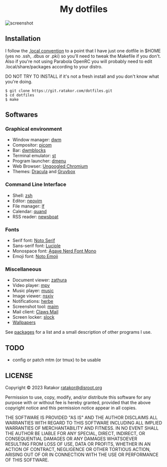 <h1 align="center">My dotfiles</h1>

![screenshot](https://ratakor.com/images/setup/waw.png)

## Installation
I follow the [.local convention](https://gist.github.com/Earnestly/84cf9670b7e11ae2eac6f753910efebe)
to a point that I have just one dotfile in $HOME (yes no .ssh, .dbus or .pki)
so you'll need to tweak the Makefile if you don't. Also if you're not using
Parabola OpenRC you will probably need to edit .local/share/packages according
to your distro.

DO NOT TRY TO INSTALL if it's not a fresh install and you don't know what you're doing.

	$ git clone https://git.ratakor.com/dotfiles.git
	$ cd dotfiles
	$ make

## Softwares

### Graphical environment
- Window manager: [dwm](https://git.ratakor.com/dwm.git)
- Compositor: [picom](https://github.com/yshui/picom)
- Bar: [dwmblocks](https://git.ratakor.com/dwmblocks.git)
- Terminal emulator: [st](https://git.ratakor.com/st.git)
- Program launcher: [dmenu](https://git.ratakor.com/dmenu.git)
- Web Browser: [Ungoogled Chromium](https://github.com/ungoogled-software/ungoogled-chromium)
- Themes: [Dracula](https://draculatheme.com/) and [Gruvbox](https://github.com/morhetz/gruvbox)

### Command Line Interface
- Shell: [zsh](https://github.com/zsh-users/zsh)
- Editor: [neovim](https://github.com/neovim/neovim)
- File manager: [lf](https://github.com/gokcehan/lf)
- Calendar: [quand](https://github.com/ratakor/quand)
- RSS reader: [newsboat](https://newsboat.org/)

### Fonts
- Serif font: [Noto Serif](https://fonts.google.com/noto/specimen/Noto+Serif)
- Sans-serif font: [Luciole](https://luciole-vision.com)
- Monospace font: [Agave Nerd Font Mono](https://github.com/ryanoasis/nerd-fonts/tree/master/patched-fonts/Agave)
- Emoji font: [Noto Emoji](https://fonts.google.com/noto/specimen/Noto+Emoji)

### Miscellaneous
- Document viewer: [zathura](https://github.com/pwmt/zathura)
- Video player: [mpv](https://github.com/mpv-player/mpv)
- Music player: [music](.local/bin/music)
- Image viewer: [nsxiv](https://nsxiv.codeberg.page/)
- Notifications: [herbe](https://github.com/dudik/herbe)
- Screenshot tool: [maim](https://github.com/naelstrof/maim)
- Mail client: [Claws Mail](https://www.claws-mail.org)
- Screen locker: [slock](https://git.ratakor.com/slock.git)
- [Wallpapers](https://git.ratakor.com/wallpapers.git/)

See [packages](.local/share/packages) for a list and a small description of other programs I use.

## TODO
- config or patch mtm (or tmux) to be usable

## LICENSE
Copyright © 2023 Ratakor <ratakor@disroot.org>

Permission to use, copy, modify, and/or distribute this software for any
purpose with or without fee is hereby granted, provided that the above
copyright notice and this permission notice appear in all copies.

THE SOFTWARE IS PROVIDED "AS IS" AND THE AUTHOR DISCLAIMS ALL WARRANTIES WITH
REGARD TO THIS SOFTWARE INCLUDING ALL IMPLIED WARRANTIES OF MERCHANTABILITY AND
FITNESS. IN NO EVENT SHALL THE AUTHOR BE LIABLE FOR ANY SPECIAL, DIRECT,
INDIRECT, OR CONSEQUENTIAL DAMAGES OR ANY DAMAGES WHATSOEVER RESULTING FROM
LOSS OF USE, DATA OR PROFITS, WHETHER IN AN ACTION OF CONTRACT, NEGLIGENCE OR
OTHER TORTIOUS ACTION, ARISING OUT OF OR IN CONNECTION WITH THE USE OR
PERFORMANCE OF THIS SOFTWARE.
